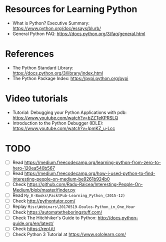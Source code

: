 # Resources for Learning Python

<!-- 2017-10-06 14:30 CEST -->

* What is Python? Executive Summary: <https://www.python.org/doc/essays/blurb/>
* General Python FAQ: <https://docs.python.org/3/faq/general.html>

# References

* The Python Standard Library: <https://docs.python.org/3/library/index.html>
* The Python Package Index: <https://pypi.python.org/pypi>

# Video tutorials

* Tutorial: Debugging your Python Applications with pdb: <https://www.youtube.com/watch?v=bZZTeKPRSLQ>
* Introduction to the Python Debugger (IDLE): <https://www.youtube.com/watch?v=IpmKZ_u-Lcc>

# TODO

* [ ] Read <https://medium.freecodecamp.org/learning-python-from-zero-to-hero-120ea540b567>
* [ ] Read <https://medium.freecodecamp.org/how-i-used-python-to-find-interesting-people-on-medium-be9261b924b0>
* [ ] Check <https://github.com/Radu-Raicea/Interesting-People-On-Medium/blob/master/finder.py>
* [ ] Read `My_E-Books\PacktPub-Learning_Python_(2015-12)`
* [ ] Check <http://pythontutor.com/>
* [ ] Replay `Misc\Webinars\20170519-Doulos-Python_in_One_Hour`
* [ ] Check <https://automatetheboringstuff.com/>
* [ ] Check The Hitchhiker's Guide to Python: <http://docs.python-guide.org/en/latest/>
* [ ] Check <https://repl.it/>
* [ ] Check Python 3 Tutorial at <https://www.sololearn.com/>

<!-- EOF -->
